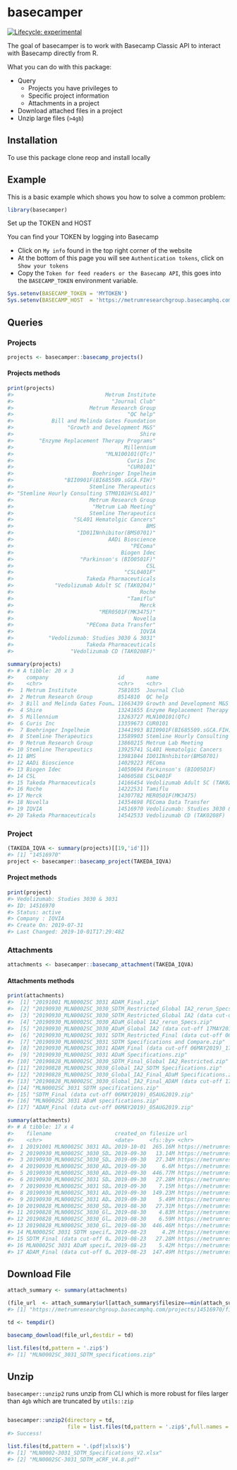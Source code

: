 
<!-- README.md is generated from README.Rmd. Please edit that file -->

# basecamper

<!-- badges: start -->

[![Lifecycle:
experimental](https://img.shields.io/badge/lifecycle-experimental-orange.svg)](https://www.tidyverse.org/lifecycle/#experimental)
<!-- badges: end -->

The goal of basecamper is to work with Basecamp Classic API to interact
with Basecamp directly from R.

What you can do with this package:

  - Query
      - Projects you have privileges to
      - Specific project information
      - Attachments in a project
  - Download attached files in a project
  - Unzip large files (`>4gb`)

## Installation

To use this package clone reop and install locally

## Example

This is a basic example which shows you how to solve a common problem:

``` r
library(basecamper)
```

Set up the TOKEN and HOST

You can find your TOKEN by logging into Basecamp

  - Click on `My info` found in the top right corner of the website
  - At the bottom of this page you will see `Authentication tokens`,
    click on `Show your tokens`
  - Copy the `Token for feed readers or the Basecamp API`, this goes
    into the `BASECAMP_TOKEN` environment variable.

<!-- end list -->

``` r
Sys.setenv(BASECAMP_TOKEN = 'MYTOKEN')
Sys.setenv(BASECAMP_HOST  = 'https://metrumresearchgroup.basecamphq.com')
```

## Queries

### Projects

``` r
projects <- basecamper::basecamp_projects()
```

#### Projects methods

``` r
print(projects)
#>                             Metrum Institute 
#>                               "Journal Club" 
#>                        Metrum Research Group 
#>                                    "QC help" 
#>            Bill and Melinda Gates Foundation 
#>                 "Growth and Development M&S" 
#>                                        Shire 
#>        "Enzyme Replacement Therapy Programs" 
#>                                   Millennium 
#>                             "MLN100101(QTc)" 
#>                                    Curis Inc 
#>                                    "CUR0101" 
#>                         Boehringer Ingelheim 
#>                "BII0901F(BI685509.sGCA.FIH)" 
#>                        Stemline Therapeutics 
#> "Stemline Hourly Consulting STM0101H(SL401)" 
#>                        Metrum Research Group 
#>                         "Metrum Lab Meeting" 
#>                        Stemline Therapeutics 
#>                   "SL401 Hematolgic Cancers" 
#>                                          BMS 
#>                    "ID01INnhibitor(BMS0701)" 
#>                              AADi Bioscience 
#>                                     "PEComa" 
#>                                  Biogen Idec 
#>                     "Parkinson's (BIO0501F)" 
#>                                          CSL 
#>                                   "CSL0401F" 
#>                       Takeda Pharmaceuticals 
#>             "Vedolizumab Adult SC (TAK0204)" 
#>                                        Roche 
#>                                    "Tamiflu" 
#>                                        Merck 
#>                           "MER0501F(MK3475)" 
#>                                      Novella 
#>                       "PEComa Data Transfer" 
#>                                        IQVIA 
#>           "Vedolizumab: Studies 3030 & 3031" 
#>                       Takeda Pharmaceuticals 
#>                  "Vedolizumab CD (TAK0208F)"
```

``` r
summary(projects)
#> # A tibble: 20 x 3
#>    company                      id       name                              
#>    <chr>                        <chr>    <chr>                             
#>  1 Metrum Institute             7581035  Journal Club                      
#>  2 Metrum Research Group        8514810  QC help                           
#>  3 Bill and Melinda Gates Foun… 11663439 Growth and Development M&S        
#>  4 Shire                        13241655 Enzyme Replacement Therapy Progra…
#>  5 Millennium                   13263727 MLN100101(QTc)                    
#>  6 Curis Inc                    13359673 CUR0101                           
#>  7 Boehringer Ingelheim         13441993 BII0901F(BI685509.sGCA.FIH)       
#>  8 Stemline Therapeutics        13589903 Stemline Hourly Consulting STM010…
#>  9 Metrum Research Group        13860215 Metrum Lab Meeting                
#> 10 Stemline Therapeutics        13925741 SL401 Hematolgic Cancers          
#> 11 BMS                          13981044 ID01INnhibitor(BMS0701)           
#> 12 AADi Bioscience              14029223 PEComa                            
#> 13 Biogen Idec                  14050694 Parkinson's (BIO0501F)            
#> 14 CSL                          14060588 CSL0401F                          
#> 15 Takeda Pharmaceuticals       14166454 Vedolizumab Adult SC (TAK0204)    
#> 16 Roche                        14222531 Tamiflu                           
#> 17 Merck                        14307782 MER0501F(MK3475)                  
#> 18 Novella                      14354698 PEComa Data Transfer              
#> 19 IQVIA                        14516970 Vedolizumab: Studies 3030 & 3031  
#> 20 Takeda Pharmaceuticals       14542533 Vedolizumab CD (TAK0208F)
```

### Project

``` r
(TAKEDA_IQVA <- summary(projects)[[19,'id']])
#> [1] "14516970"
project <- basecamper::basecamp_project(TAKEDA_IQVA)
```

#### Project methods

``` r
print(project)
#> Vedolizumab: Studies 3030 & 3031
#> ID: 14516970
#> Status: active
#> Company : IQVIA
#> Create On: 2019-07-31
#> Last Changed: 2019-10-01T17:29:48Z
```

### Attachments

``` r
attachments <- basecamper::basecamp_attachment(TAKEDA_IQVA)
```

#### Attachments methods

``` r
print(attachments)
#>  [1] "20191001 MLN0002SC 3031 ADAM_Final.zip"                                               
#>  [2] "20190930_MLN0002SC_3030_SDTM_Restricted_Global IA2_rerun_Specs and Compare.zip"       
#>  [3] "20190930_MLN0002SC_3030_SDTM_Restricted_Global IA2 (data cut-off 17MAY2019)_rerun.zip"
#>  [4] "20190930_MLN0002SC_3030_ADaM_Global IA2_rerun_Specs.zip"                              
#>  [5] "20190930_MLN0002SC_3030_ADaM_Global IA2 (data cut-off 17MAY2019)_rerun.zip"           
#>  [6] "20190930_MLN0002SC_3031 SDTM_Restricted_Final (data cut-off 06MAY2019)_17SEP2019.zip" 
#>  [7] "20190930_MLN0002SC_3031 SDTM Specifications and Compare.zip"                          
#>  [8] "20190930_MLN0002SC_3031 ADAM_Final (data cut-off 06MAY2019)_17SEP2019.zip"            
#>  [9] "20190930_MLN0002SC_3031 ADaM Specifications.zip"                                      
#> [10] "20190828_MLN0002SC_3030_SDTM_Final_Global IA2_Restricted.zip"                         
#> [11] "20190828_MLN0002SC_3030_Global_IA2_SDTM Specifications.zip"                           
#> [12] "20190828_MLN0002SC_3030_Global_IA2_Final_ADaM Specifications.zip"                     
#> [13] "20190828_MLN0002SC_3030_Global_IA2_Final_ADAM (data cut-off 17MAY2019).zip"           
#> [14] "MLN0002SC 3031 SDTM specifications.zip"                                               
#> [15] "SDTM_Final (data cut-off 06MAY2019)_05AUG2019.zip"                                    
#> [16] "MLN0002SC 3031 ADaM specifications.zip"                                               
#> [17] "ADAM_Final (data cut-off 06MAY2019)_05AUG2019.zip"
```

``` r
summary(attachments)
#> # A tibble: 17 x 4
#>    filename                    created_on filesize url                     
#>    <chr>                       <date>     <fs::by> <chr>                   
#>  1 20191001 MLN0002SC 3031 AD… 2019-10-01  265.16M https://metrumresearchg…
#>  2 20190930_MLN0002SC_3030_SD… 2019-09-30   13.14M https://metrumresearchg…
#>  3 20190930_MLN0002SC_3030_SD… 2019-09-30   27.34M https://metrumresearchg…
#>  4 20190930_MLN0002SC_3030_AD… 2019-09-30     6.6M https://metrumresearchg…
#>  5 20190930_MLN0002SC_3030_AD… 2019-09-30  446.77M https://metrumresearchg…
#>  6 20190930_MLN0002SC_3031 SD… 2019-09-30   27.28M https://metrumresearchg…
#>  7 20190930_MLN0002SC_3031 SD… 2019-09-30    7.15M https://metrumresearchg…
#>  8 20190930_MLN0002SC_3031 AD… 2019-09-30  149.23M https://metrumresearchg…
#>  9 20190930_MLN0002SC_3031 AD… 2019-09-30    5.49M https://metrumresearchg…
#> 10 20190828_MLN0002SC_3030_SD… 2019-08-30   27.31M https://metrumresearchg…
#> 11 20190828_MLN0002SC_3030_Gl… 2019-08-30    4.83M https://metrumresearchg…
#> 12 20190828_MLN0002SC_3030_Gl… 2019-08-30    6.59M https://metrumresearchg…
#> 13 20190828_MLN0002SC_3030_Gl… 2019-08-30  446.46M https://metrumresearchg…
#> 14 MLN0002SC 3031 SDTM specif… 2019-08-23     4.2M https://metrumresearchg…
#> 15 SDTM_Final (data cut-off 0… 2019-08-23   27.28M https://metrumresearchg…
#> 16 MLN0002SC 3031 ADaM specif… 2019-08-23    5.42M https://metrumresearchg…
#> 17 ADAM_Final (data cut-off 0… 2019-08-23  147.49M https://metrumresearchg…
```

## Download File

``` r
attach_summary <- summary(attachments)

(file_url  <- attach_summary$url[attach_summary$filesize==min(attach_summary$filesize)])
#> [1] "https://metrumresearchgroup.basecamphq.com/projects/14516970/file/252369382/MLN0002SC%203031%20SDTM%20specifications.zip"

td <- tempdir()

basecamp_download(file_url,destdir = td)

list.files(td,pattern = '.zip$')
#> [1] "MLN0002SC_3031_SDTM_specifications.zip"
```

## Unzip

`basecamper::unzip2` runs unzip from CLI which is more robust for files
larger than `4gb` which are truncated by `utils::zip`

``` r

basecamper::unzip2(directory = td,
                   file = list.files(td,pattern = '.zip$',full.names = TRUE))
#> Success!

list.files(td,pattern = '.(pdf|xlsx)$')
#> [1] "MLN0002-3031_SDTM_Specifications_V2.xlsx"
#> [2] "MLN0002SC-3031_SDTM_aCRF_V4.8.pdf"
```
